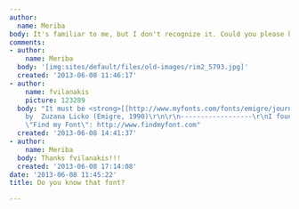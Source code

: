 ```yaml
---
author:
  name: Meriba
body: It's familiar to me, but I don't recognize it. Could you please help me?
comments:
- author:
    name: Meriba
  body: '[img:sites/default/files/old-images/rim2_5793.jpg]'
  created: '2013-06-08 11:46:17'
- author:
    name: fvilanakis
    picture: 123289
  body: "It must be <strong>[[http://www.myfonts.com/fonts/emigre/journal/|JournalText]]</strong>
    by  Zuzana Licko (Emigre, 1990)\r\n\r\n------------------\r\nI found it using
    \"Find my Font\": http://www.findmyfont.com"
  created: '2013-06-08 14:41:37'
- author:
    name: Meriba
  body: Thanks fvilanakis!!!
  created: '2013-06-08 17:14:08'
date: '2013-06-08 11:45:22'
title: Do you know that font?

---
```


